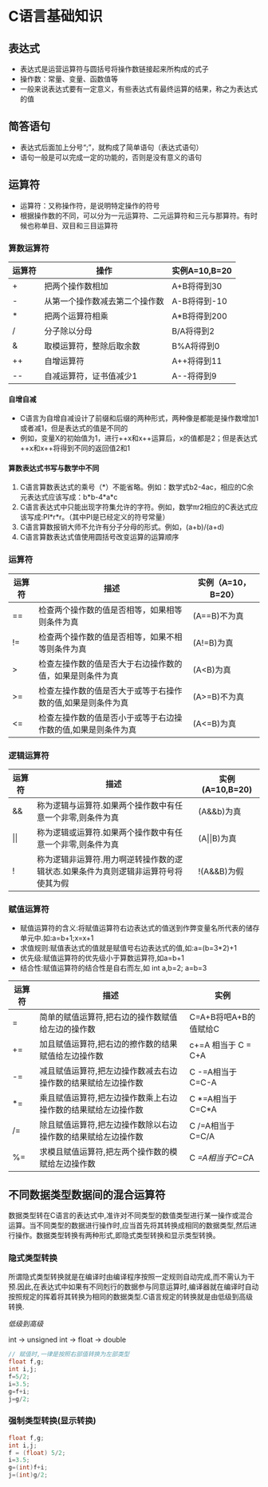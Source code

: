 # C语言基础知识

## 表达式
 - 表达式是运营运算符与圆括号将操作数链接起来所构成的式子
 - 操作数：常量、变量、函数值等
 - 一般来说表达式要有一定意义，有些表达式有最终运算的结果，称之为表达式的值

## 简答语句
 - 表达式后面加上分号“;”，就构成了简单语句（表达式语句）
 - 语句一般是可以完成一定的功能的，否则是没有意义的语句

## 运算符

 - 运算符：又称操作符，是说明特定操作的符号
 - 根据操作数的不同，可以分为一元运算符、二元运算符和三元与那算符。有时候也称单目、双目和三目运算符

### 算数运算符

|运算符|操作|实例A=10,B=20|
| --- | --- | --- |
|+|把两个操作数相加|A+B将得到30|
|-|从第一个操作数减去第二个操作数|A-B将得到-10|
|*|把两个运算符相乘|A*B将得到200|
|/|分子除以分母|B/A将得到2|
|&|取模运算符，整除后取余数|B%A将得到0|
|++|自增运算符|A++将得到11|
|--|自减运算符，证书值减少1|A--将得到9|

#### 自增自减

 -  C语言为自增自减设计了前缀和后缀的两种形式，两种像是都能是操作数增加1或者减1，但是表达式的值是不同的
 - 例如，变量X的初始值为1，进行++x和x++运算后，x的值都是2；但是表达式++x和x++将得到不同的返回值2和1

#### 算数表达式书写与数学中不同

1. C语言算数表达式的乘号（\*）不能省略。例如：数学式b2-4ac，相应的C余元表达式应该写成：b\*b-4\*a\*c
2. C语言表达式中只能出现字符集允许的字符。例如，数学πr2相应的C表达式应该写成:PI\*r\*r。（其中PI是已经定义的符号常量）
3. C语言算数报销大师不允许有分子分母的形式。例如，(a+b)/(a+d)
4. C语言算数表达式值使用圆括号改变运算的运算顺序

### 运算符

|运算符|描述|实例（A=10，B=20）|
| -- | -- | -- |
|==|检查两个操作数的值是否相等，如果相等则条件为真|(A==B)不为真|
|!=|检查两个操作数的值是否相等，如果不相等则条件为真|(A!=B)为真|
|>|检查左操作数的值是否大于右边操作数的值，如果是则条件为真|(A<B)为真|
|>=|检查左操作数的值是否大于或等于右操作数的值,如果是则条件为真|(A>=B)不为真|
|<=|检查左操作数的值是否小于或等于右边操作数的值,如果是则条件为真|(A<=B)为真|


### 逻辑运算符

|运算符|描述|实例(A=10,B=20)|
| -- | -- | -- |
|&&|称为逻辑与运算符.如果两个操作数中有任意一个非零,则条件为真|(A&&b)为真|
|\|\||称为逻辑或运算符.如果两个操作数中有任意一个非零,则条件为真|(A\|\|B)为真|
|!|称为逻辑非运算符.用力啊逆转操作数的逻辑状态.如果条件为真则逻辑非运算符号将使其为假|!(A&&B)为假|

### 赋值运算符

 - 赋值运算符的含义:将赋值运算符右边表达式的值送到作弊变量名所代表的储存单元中.如:a=b+1;x=x+1
 - 求值规则:赋值表达式的值就是赋值号右边表达式的值,如:a=(b=3\*2)+1
 - 优先级:赋值运算符的优先级小于算数运算符,如a=b+1
 - 结合性:赋值运算符的结合性是自右而左,如 int a,b=2; a=b=3

|运算符|描述|实例|
| -- | -- | -- |
| = | 简单的赋值运算符,把右边的操作数赋值给左边的操作数|C=A+B将吧A+B的值赋给C|
|+=|加且赋值运算符,把右边的擦作数的结果赋值给左边操作数|c+=A 相当于 C = C+A|
|-=|减且赋值运算符,把左边操作数减去右边操作数的结果赋给左边操作数|C -=A相当于C=C-A|
|*=|乘且赋值运算符,把左边操作数乘上右边操作数的结果赋给左边操作数|C \*=A相当于C=C\*A|
|/=|除且赋值运算符,把左边操作数除以右边操作数的结果赋给左边操作数|C /=A相当于C=C/A|
|%=|求模且赋值运算符,把左两个操作数的模赋给左边操作数|C *=A相当于C=C*A|

## 不同数据类型数据间的混合运算符

数据类型转在C语言的表达式中,准许对不同类型的数值类型进行某一操作或混合运算。当不同类型的数据进行操作时,应当首先将其转换成相同的数据类型,然后进行操作。数据类型转换有两种形式,即隐式类型转换和显示类型转换。

### 隐式类型转换

所谓隐式类型转换就是在编译时由编译程序按照一定规则自动完成,而不需认为干预.因此,在表达式中如果有不同剋行的数据参与同意运算时,编译器就在编译时自动按照规定的挥着将其转换为相同的数据类型.C语言规定的转换就是由低级到高级转换.

*低级到高级*

int -> unsigned int -> float -> double

``` c
// 赋值时,一律是按照右部值转换为左部类型
float f,g;
int i,j;
f=5/2;
i=3.5;
g=f+i;
j=g/2;
```

### 强制类型转换(显示转换)

``` c 
float f,g;
int i,j;
f = (float) 5/2;
i=3.5;
g=(int)f+i;
j=(int)g/2;
```